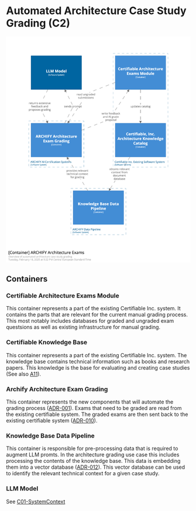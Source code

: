 # Automated Architecture Case Study Grading (C2)

![Container diagram](./Container-Architecture-Grading.png)

## Containers

### Certifiable Architecture Exams Module

This container represents a part of the existing Certifiable Inc. system. 
It contains the parts that are relevant for the current manual grading process. 
This most notably includes databases for graded and ungraded exam questsions 
as well as existing infrastructure for manual grading. 

### Certifiable Knowledge Base

This container represents a part of the existing Certifiable Inc. system. 
The knowledge base contains technical information such as books and research papers. 
This knowledge is the base for evaluating and creating case studies  
(See also [A11](/assets/requirements-and-assumptions.md)).

### Archify Architecture Exam Grading

This container represents the new components that will automate the grading process ([ADR-001](/assets/adr/ADR-001-ai-use-cases.md)). 
Exams that need to be graded are read from the existing certifiable system. 
The graded exams are then sent back to the existing certifiable system ([ADR-010](/assets/adr/ADR-010-system-integration.md)). 

### Knowledge Base Data Pipeline

This container is responsible for pre-processing data that is required to augment LLM promts. 
In the architecture grading use case this includes processing the contents of the knowledge base. 
This data is embedding them into a vector database ([ADR-012](/assets/adr/ADR-012-knowhow-base.md)).
This vector database can be used to identify the relevant technical context for a given case study. 

### LLM Model

See [C01-SystemContext](./C01-SystemContext.md)